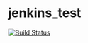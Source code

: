 # jenkins_test

[![Build Status](http://ec2-52-90-30-47.compute-1.amazonaws.com/job/Test/7/badge/icon)](http://ec2-52-90-30-47.compute-1.amazonaws.com/job/Test/8/)

